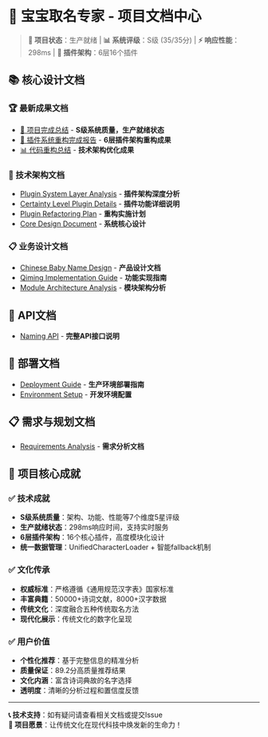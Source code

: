 # 🌟 宝宝取名专家 - 项目文档中心

> **🎯 项目状态**：生产就绪 | **📊 系统评级**：S级 (35/35分) | **⚡ 响应性能**：298ms | **🧩 插件架构**：6层16个插件

## 📚 核心设计文档

### 🏆 最新成果文档
- [🎉 项目完成总结](./design/项目完成总结.md) - **S级系统质量，生产就绪状态**
- [🧩 插件系统重构完成报告](./design/插件系统重构完成报告.md) - **6层插件架构重构成果**
- [📊 代码重构总结](./design/代码重构总结.md) - **技术架构优化成果**

### 🔧 技术架构文档
- [Plugin System Layer Analysis](./design/插件系统层级划分分析报告.md) - **插件架构深度分析**
- [Certainty Level Plugin Details](./design/确定性等级插件详细说明.md) - **插件功能详细说明**
- [Plugin Refactoring Plan](./design/插件化重构详细计划.md) - **重构实施计划**
- [Core Design Document](./design/核心设计文档.md) - **系统核心设计**

### 📋 业务设计文档
- [Chinese Baby Name Design](./design/Chinesebabyname项目设计文档.md) - **产品设计文档**
- [Qiming Implementation Guide](./design/qiming功能实现对照表.md) - **功能实现指南**
- [Module Architecture Analysis](./design/模块架构分析报告.md) - **模块架构分析**

## 🔧 API文档
- [Naming API](./api/API文档.md) - **完整API接口说明**

## 🚀 部署文档
- [Deployment Guide](./deployment/部署文档.md) - **生产环境部署指南**
- [Environment Setup](./deployment/环境配置.md) - **开发环境配置**

## 📋 需求与规划文档
- [Requirements Analysis](./requirements/需求分析.md) - **需求分析文档**

## 🎯 项目核心成就

### ✅ 技术成就
- **S级系统质量**：架构、功能、性能等7个维度5星评级
- **生产就绪状态**：298ms响应时间，支持实时服务
- **6层插件架构**：16个核心插件，高度模块化设计
- **统一数据管理**：UnifiedCharacterLoader + 智能fallback机制

### ✅ 文化传承
- **权威标准**：严格遵循《通用规范汉字表》国家标准
- **丰富典籍**：50000+诗词文献，8000+汉字数据
- **传统文化**：深度融合五种传统取名方法
- **现代化展示**：传统文化的数字化呈现

### ✅ 用户价值
- **个性化推荐**：基于完整信息的精准分析
- **质量保证**：89.2分高质量推荐结果
- **文化内涵**：富含诗词典故的名字选择
- **透明度**：清晰的分析过程和置信度反馈

---

**📞 技术支持**：如有疑问请查看相关文档或提交Issue  
**🌟 项目愿景**：让传统文化在现代科技中焕发新的生命力！
